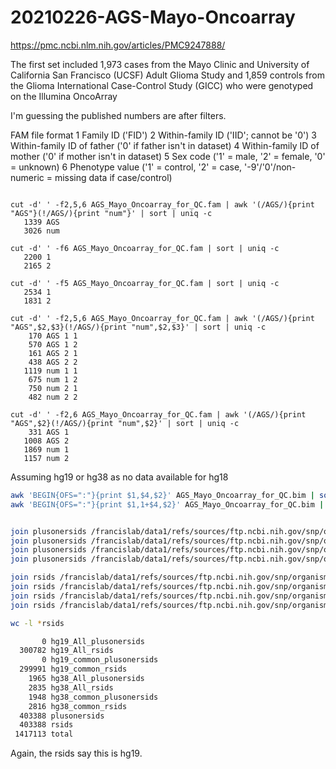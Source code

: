 
#	20210226-AGS-Mayo-Oncoarray

https://pmc.ncbi.nlm.nih.gov/articles/PMC9247888/

The first set included 1,973 cases from the Mayo Clinic and University of California San Francisco (UCSF) Adult Glioma Study and 1,859 controls from the Glioma International Case-Control Study (GICC) who were genotyped on the Illumina OncoArray


I'm guessing the published numbers are after filters.



FAM file format
1 Family ID ('FID')
2 Within-family ID ('IID'; cannot be '0')
3 Within-family ID of father ('0' if father isn't in dataset)
4 Within-family ID of mother ('0' if mother isn't in dataset)
5 Sex code ('1' = male, '2' = female, '0' = unknown)
6 Phenotype value ('1' = control, '2' = case, '-9'/'0'/non-numeric = missing data if case/control)


```

cut -d' ' -f2,5,6 AGS_Mayo_Oncoarray_for_QC.fam | awk '(/AGS/){print "AGS"}(!/AGS/){print "num"}' | sort | uniq -c
   1339 AGS
   3026 num

cut -d' ' -f6 AGS_Mayo_Oncoarray_for_QC.fam | sort | uniq -c
   2200 1
   2165 2

cut -d' ' -f5 AGS_Mayo_Oncoarray_for_QC.fam | sort | uniq -c
   2534 1
   1831 2

cut -d' ' -f2,5,6 AGS_Mayo_Oncoarray_for_QC.fam | awk '(/AGS/){print "AGS",$2,$3}(!/AGS/){print "num",$2,$3}' | sort | uniq -c
    170 AGS 1 1
    570 AGS 1 2
    161 AGS 2 1
    438 AGS 2 2
   1119 num 1 1
    675 num 1 2
    750 num 2 1
    482 num 2 2

cut -d' ' -f2,6 AGS_Mayo_Oncoarray_for_QC.fam | awk '(/AGS/){print "AGS",$2}(!/AGS/){print "num",$2}' | sort | uniq -c
    331 AGS 1
   1008 AGS 2
   1869 num 1
   1157 num 2
```


Assuming hg19 or hg38 as no data available for hg18

```BASH
awk 'BEGIN{OFS=":"}{print $1,$4,$2}' AGS_Mayo_Oncoarray_for_QC.bim | sort > rsids
awk 'BEGIN{OFS=":"}{print $1,1+$4,$2}' AGS_Mayo_Oncoarray_for_QC.bim | sort > plusonersids


join plusonersids /francislab/data1/refs/sources/ftp.ncbi.nih.gov/snp/organisms/human_9606_b151_GRCh37p13/VCF/common_rsids > hg19_common_plusonersids
join plusonersids /francislab/data1/refs/sources/ftp.ncbi.nih.gov/snp/organisms/human_9606_b151_GRCh37p13/VCF/All_rsids > hg19_All_plusonersids
join plusonersids /francislab/data1/refs/sources/ftp.ncbi.nih.gov/snp/organisms/human_9606_b151_GRCh38p7/VCF/common_rsids > hg38_common_plusonersids
join plusonersids /francislab/data1/refs/sources/ftp.ncbi.nih.gov/snp/organisms/human_9606_b151_GRCh38p7/VCF/All_rsids > hg38_All_plusonersids

join rsids /francislab/data1/refs/sources/ftp.ncbi.nih.gov/snp/organisms/human_9606_b151_GRCh37p13/VCF/common_rsids > hg19_common_rsids
join rsids /francislab/data1/refs/sources/ftp.ncbi.nih.gov/snp/organisms/human_9606_b151_GRCh37p13/VCF/All_rsids > hg19_All_rsids
join rsids /francislab/data1/refs/sources/ftp.ncbi.nih.gov/snp/organisms/human_9606_b151_GRCh38p7/VCF/common_rsids > hg38_common_rsids
join rsids /francislab/data1/refs/sources/ftp.ncbi.nih.gov/snp/organisms/human_9606_b151_GRCh38p7/VCF/All_rsids > hg38_All_rsids

wc -l *rsids

       0 hg19_All_plusonersids
  300782 hg19_All_rsids
       0 hg19_common_plusonersids
  299991 hg19_common_rsids
    1965 hg38_All_plusonersids
    2835 hg38_All_rsids
    1948 hg38_common_plusonersids
    2816 hg38_common_rsids
  403388 plusonersids
  403388 rsids
 1417113 total

```

Again, the rsids say this is hg19.




